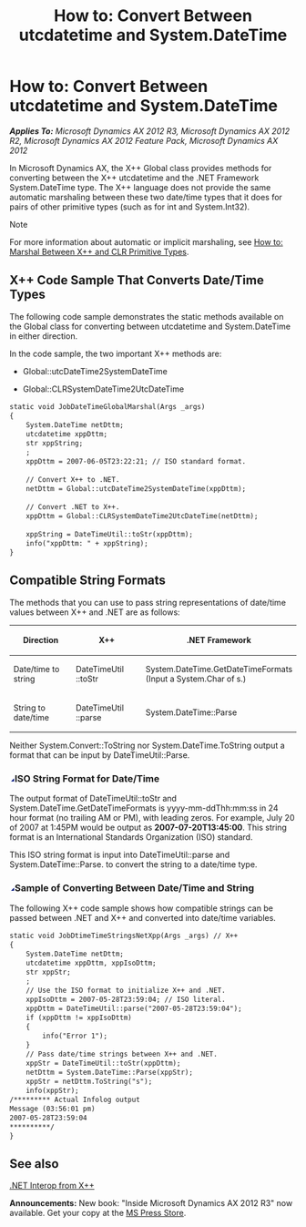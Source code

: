 ﻿---
title: 'How to: Convert Between utcdatetime and System.DateTime'
TOCTitle: 'How to: Convert Between utcdatetime and System.DateTime'
ms:assetid: 518fc5b0-4047-4795-bc3d-00af36bedad3
ms:mtpsurl: https://msdn.microsoft.com/en-us/library/Cc553823(v=AX.60)
ms:contentKeyID: 35244245
ms.date: 05/18/2015
mtps_version: v=AX.60
---

# How to: Convert Between utcdatetime and System.DateTime 


_**Applies To:** Microsoft Dynamics AX 2012 R3, Microsoft Dynamics AX 2012 R2, Microsoft Dynamics AX 2012 Feature Pack, Microsoft Dynamics AX 2012_

In Microsoft Dynamics AX, the X++ Global class provides methods for converting between the X++ utcdatetime and the .NET Framework System.DateTime type. The X++ language does not provide the same automatic marshaling between these two date/time types that it does for pairs of other primitive types (such as for int and System.Int32).


> [!NOTE]
> <P>For more information about automatic or implicit marshaling, see <A href="how-to-marshal-between-x-and-clr-primitive-types.md">How to: Marshal Between X++ and CLR Primitive Types</A>.</P>



## X++ Code Sample That Converts Date/Time Types

The following code sample demonstrates the static methods available on the Global class for converting between utcdatetime and System.DateTime in either direction.

In the code sample, the two important X++ methods are:

  - Global::utcDateTime2SystemDateTime

  - Global::CLRSystemDateTime2UtcDateTime

<!-- end list -->

    static void JobDateTimeGlobalMarshal(Args _args)
    {
        System.DateTime netDttm;
        utcdatetime xppDttm;
        str xppString;
        ;
        xppDttm = 2007-06-05T23:22:21; // ISO standard format.
        
        // Convert X++ to .NET.
        netDttm = Global::utcDateTime2SystemDateTime(xppDttm);
        
        // Convert .NET to X++.
        xppDttm = Global::CLRSystemDateTime2UtcDateTime(netDttm);
        
        xppString = DateTimeUtil::toStr(xppDttm);
        info("xppDttm: " + xppString);
    }

## Compatible String Formats

The methods that you can use to pass string representations of date/time values between X++ and .NET are as follows:

<table>
<colgroup>
<col style="width: 33%" />
<col style="width: 33%" />
<col style="width: 33%" />
</colgroup>
<thead>
<tr class="header">
<th><p>Direction</p></th>
<th><p>X++</p></th>
<th><p>.NET Framework</p></th>
</tr>
</thead>
<tbody>
<tr class="odd">
<td><p>Date/time to string</p></td>
<td><p>DateTimeUtil ::toStr</p></td>
<td><p>System.DateTime.GetDateTimeFormats (Input a System.Char of s.)</p></td>
</tr>
<tr class="even">
<td><p>String to date/time</p></td>
<td><p>DateTimeUtil ::parse</p></td>
<td><p>System.DateTime::Parse</p></td>
</tr>
</tbody>
</table>


Neither System.Convert::ToString nor System.DateTime.ToString output a format that can be input by DateTimeUtil::Parse.

### ![Cc553823.collapse\_all(en-us,AX.60).gif](images/Gg863931.collapse_all(en-us,AX.60).gif "Cc553823.collapse_all(en-us,AX.60).gif")ISO String Format for Date/Time

The output format of DateTimeUtil::toStr and System.DateTime.GetDateTimeFormats is yyyy-mm-ddThh:mm:ss in 24 hour format (no trailing AM or PM), with leading zeros. For example, July 20 of 2007 at 1:45PM would be output as **2007-07-20T13:45:00**. This string format is an International Standards Organization (ISO) standard.

This ISO string format is input into DateTimeUtil::parse and System.DateTime::Parse. to convert the string to a date/time type.

### ![Cc553823.collapse\_all(en-us,AX.60).gif](images/Gg863931.collapse_all(en-us,AX.60).gif "Cc553823.collapse_all(en-us,AX.60).gif")Sample of Converting Between Date/Time and String

The following X++ code sample shows how compatible strings can be passed between .NET and X++ and converted into date/time variables.

    static void JobDtimeTimeStringsNetXpp(Args _args) // X++
    {
        System.DateTime netDttm;
        utcdatetime xppDttm, xppIsoDttm;
        str xppStr;
        ;
        // Use the ISO format to initialize X++ and .NET.
        xppIsoDttm = 2007-05-28T23:59:04; // ISO literal.
        xppDttm = DateTimeUtil::parse("2007-05-28T23:59:04");
        if (xppDttm != xppIsoDttm)
        {
            info("Error 1");
        }
        // Pass date/time strings between X++ and .NET.
        xppStr = DateTimeUtil::toStr(xppDttm);
        netDttm = System.DateTime::Parse(xppStr);
        xppStr = netDttm.ToString("s");
        info(xppStr);
    /********* Actual Infolog output
    Message (03:56:01 pm)
    2007-05-28T23:59:04
    **********/
    }

## See also

[.NET Interop from X++](net-interop-from-x.md)

  
**Announcements:** New book: "Inside Microsoft Dynamics AX 2012 R3" now available. Get your copy at the [MS Press Store](https://www.microsoftpressstore.com/store/inside-microsoft-dynamics-ax-2012-r3-9780735685109).

